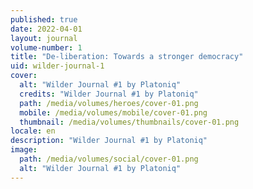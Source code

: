```yaml
---
published: true
date: 2022-04-01
layout: journal
volume-number: 1
title: "De-liberation: Towards a stronger democracy"
uid: wilder-journal-1
cover:
  alt: "Wilder Journal #1 by Platoniq"
  credits: "Wilder Journal #1 by Platoniq"
  path: /media/volumes/heroes/cover-01.png
  mobile: /media/volumes/mobile/cover-01.png
  thumbnail: /media/volumes/thumbnails/cover-01.png
locale: en
description: "Wilder Journal #1 by Platoniq"
image:
  path: /media/volumes/social/cover-01.png
  alt: "Wilder Journal #1 by Platoniq"
---
```

